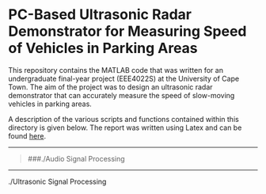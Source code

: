 # PC-Based Ultrasonic Radar Demonstrator for Measuring Speed of Vehicles in Parking Areas
This repository contains the MATLAB code that was written for an undergraduate final-year project (EEE4022S) at the University of Cape Town. The aim of the project was to design an ultrasonic radar demonstrator that can accurately measure the speed of slow-moving vehicles in parking areas.

A description of the various scripts and functions contained within this directory is given below. The report was written using Latex and can be found [here](https://github.com/flourisholu/EEE4022S-Report.git).

***
> ###./Audio Signal Processing

***
./Ultrasonic Signal Processing
